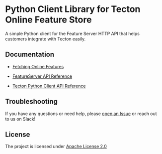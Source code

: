 # Python Client Library for Tecton Online Feature Store

A simple Python client for the Feature Server HTTP API that helps customers integrate with Tecton easily.


## Documentation


* [Fetching Online Features](https://docs.tecton.ai/latest/examples/fetch-real-time-features.html)

* [FeatureServer API Reference](https://docs.tecton.ai/rest-swagger/docs.html)

* [Tecton Python Client API Reference](https://tecton-ai.github.io/tecton-http-client-python/html/index.html)

[//]: # (* [Tecton Java Client Example Code]&#40;https://github.com/tecton-ai/TectonClientDemo/tree/main/src/main/java&#41;)


## Troubleshooting


If you have any questions or need help, please [open an Issue](https://github.com/tecton-ai/tecton-http-client-python) 
or reach out to us on Slack!

[//]: # ()
[//]: # (## Contributing)

[//]: # ()
[//]: # (The Tecton Java client is open source and we welcome any contributions from our Tecton community.)

[//]: # ()
[//]: # (### Prerequisites)

[//]: # ()
[//]: # (* Java 8 or higher)

[//]: # (* Gradle)

[//]: # (* [Google Java Format]&#40;https://github.com/google/google-java-format&#41; formatter &#40;can also use as a plugin in your IDE&#41;)

[//]: # ()
[//]: # (### Build the Project)

[//]: # ()
[//]: # (The `tecton-http-client-java` project can be built using Gradle as follows:)

[//]: # ()
[//]: # (`./gradlew clean build`)

[//]: # ()
[//]: # (## Basic end to end testing)

[//]: # ()
[//]: # (In the demo client [repository]&#40;https://github.com/tecton-ai/TectonClientDemo&#41; update the `build.gradle` file with the)

[//]: # (jar that you generate from this repo using `./gradlew clean build`.)

[//]: # ()
[//]: # (Change the dependencies target to this and point the files attribute to your java client jar:)

[//]: # ()
[//]: # (```)

[//]: # (dependencies {)

[//]: # (    implementation files&#40;'libs/java-client-0.1.0-SNAPSHOT.jar'&#41;)

[//]: # (    implementation 'com.google.code.gson:gson:2.2.4')

[//]: # (    implementation group: 'org.apache.commons', name: 'commons-lang3', version: '3.12.0')

[//]: # ()
[//]: # (})

[//]: # (```)

[//]: # ()
[//]: # (Update `tecton.properties` with your cluster url and run the Demo file to query the feature services needed.)

[//]: # ()
[//]: # (## Before Opening a PR)

[//]: # ()
[//]: # (* Please run pre-commit on your staged files to ensure that the changes are correctly formatted.)

[//]: # (* Please run `./gradlew clean build` to ensure that your changes pass the build)

[//]: # (* Please add unit tests if possible to test the new code changes)

## License

The project is licensed
under [Apache License 2.0](https://github.com/tecton-ai/tecton-http-client-java/blob/main/LICENSE.md)
